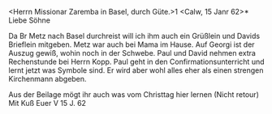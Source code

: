 <Herrn Missionar Zaremba in Basel, durch Güte.>1
 <Calw, 15 Janr 62>*
Liebe Söhne

Da Br Metz nach Basel durchreist will ich ihm auch ein Grüßlein und Davids Brieflein mitgeben. Metz war auch bei Mama im Hause. Auf Georgi ist der Auszug gewiß, wohin noch in der Schwebe. Paul und David nehmen extra Rechenstunde bei Herrn Kopp. Paul geht in den Confirmationsunterricht und lernt jetzt was Symbole sind. Er wird aber wohl alles eher als einen strengen Kirchenmann abgeben.

Aus der Beilage mögt ihr auch was vom Christtag hier lernen (Nicht retour) 
 Mit Kuß
 Euer V
15 J. 62
